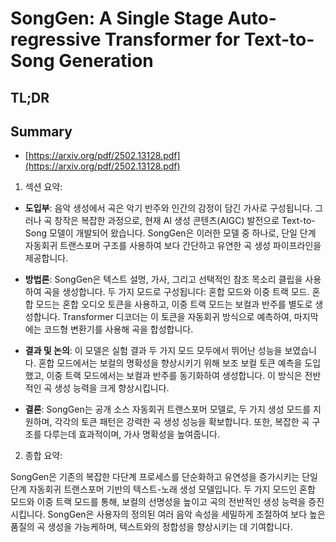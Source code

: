 # SongGen: A Single Stage Auto-regressive Transformer for Text-to-Song Generation
## TL;DR
## Summary
- [https://arxiv.org/pdf/2502.13128.pdf](https://arxiv.org/pdf/2502.13128.pdf)

1. 섹션 요약:

- **도입부**: 음악 생성에서 곡은 악기 반주와 인간의 감정이 담긴 가사로 구성됩니다. 그러나 곡 창작은 복잡한 과정으로, 현재 AI 생성 콘텐츠(AIGC) 발전으로 Text-to-Song 모델이 개발되어 왔습니다. SongGen은 이러한 모델 중 하나로, 단일 단계 자동회귀 트랜스포머 구조를 사용하여 보다 간단하고 유연한 곡 생성 파이프라인을 제공합니다.

- **방법론**: SongGen은 텍스트 설명, 가사, 그리고 선택적인 참조 목소리 클립을 사용하여 곡을 생성합니다. 두 가지 모드로 구성됩니다: 혼합 모드와 이중 트랙 모드. 혼합 모드는 혼합 오디오 토큰을 사용하고, 이중 트랙 모드는 보컬과 반주를 별도로 생성합니다. Transformer 디코더는 이 토큰을 자동회귀 방식으로 예측하여, 마지막에는 코드형 변환기를 사용해 곡을 합성합니다.

- **결과 및 논의**: 이 모델은 실험 결과 두 가지 모드 모두에서 뛰어난 성능을 보였습니다. 혼합 모드에서는 보컬의 명확성을 향상시키기 위해 보조 보컬 토큰 예측을 도입했고, 이중 트랙 모드에서는 보컬과 반주를 동기화하여 생성합니다. 이 방식은 전반적인 곡 생성 능력을 크게 향상시킵니다.

- **결론**: SongGen는 공개 소스 자동회귀 트랜스포머 모델로, 두 가지 생성 모드를 지원하며, 각각의 토큰 패턴은 강력한 곡 생성 성능을 확보합니다. 또한, 복잡한 곡 구조를 다루는데 효과적이며, 가사 명확성을 높여줍니다.

2. 종합 요약:

SongGen은 기존의 복잡한 다단계 프로세스를 단순화하고 유연성을 증가시키는 단일 단계 자동회귀 트랜스포머 기반의 텍스트-노래 생성 모델입니다. 두 가지 모드인 혼합 모드와 이중 트랙 모드를 통해, 보컬의 선명성을 높이고 곡의 전반적인 생성 능력을 증진시킵니다. SongGen은 사용자의 정의된 여러 음악 속성을 세밀하게 조절하여 보다 높은 품질의 곡 생성을 가능케하며, 텍스트와의 정합성을 향상시키는 데 기여합니다.